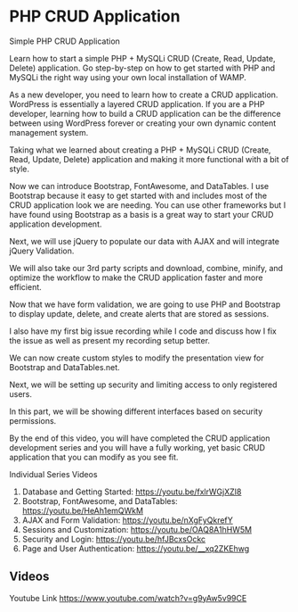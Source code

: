 # PHP CRUD Application

Simple PHP CRUD Application

Learn how to start a simple PHP + MySQLi CRUD (Create, Read, Update, Delete) application. Go step-by-step on how to get started with PHP and MySQLi the right way using your own local installation of WAMP.

As a new developer, you need to learn how to create a CRUD application. WordPress is essentially a layered CRUD application. If you are a PHP developer, learning how to build a CRUD application can be the difference between using WordPress forever or creating your own dynamic content management system.

Taking what we learned about creating a PHP + MySQLi CRUD (Create, Read, Update, Delete) application and making it more functional with a bit of style.

Now we can introduce Bootstrap, FontAwesome, and DataTables. I use Bootstrap because it easy to get started with and includes most of the CRUD application look we are needing. You can use other frameworks but I have found using Bootstrap as a basis is a great way to start your CRUD application development.

Next, we will use jQuery to populate our data with AJAX and will integrate jQuery Validation.

We will also take our 3rd party scripts and download, combine, minify, and optimize the workflow to make the CRUD application faster and more efficient.

Now that we have form validation, we are going to use PHP and Bootstrap to display update, delete, and create alerts that are stored as sessions.

I also have my first big issue recording while I code and discuss how I fix the issue as well as present my recording setup better.

We can now create custom styles to modify the presentation view for Bootstrap and DataTables.net.

Next, we will be setting up security and limiting access to only registered users.

In this part, we will be showing different interfaces based on security permissions.

By the end of this video, you will have completed the CRUD application development series and you will have a fully working, yet basic CRUD application that you can modify as you see fit.

Individual Series Videos

1. Database and Getting Started: https://youtu.be/fxlrWGjXZI8
2. Bootstrap, FontAwesome, and DataTables: https://youtu.be/HeAh1emQWkM
3. AJAX and Form Validation: https://youtu.be/nXgFyQkrefY
4. Sessions and Customization: https://youtu.be/OAQ8A1hHW5M
5. Security and Login: https://youtu.be/hfJBcxsOckc
6. Page and User Authentication: https://youtu.be/__xq2ZKEhwg

## Videos

Youtube Link https://www.youtube.com/watch?v=g9yAw5v99CE
